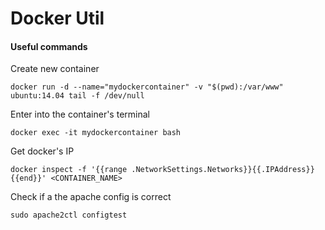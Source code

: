 # Docker Util

#### Useful commands

Create new container
```
docker run -d --name="mydockercontainer" -v "$(pwd):/var/www" ubuntu:14.04 tail -f /dev/null
```

Enter into the container's terminal
```
docker exec -it mydockercontainer bash
```

Get docker's IP
```
docker inspect -f '{{range .NetworkSettings.Networks}}{{.IPAddress}}{{end}}' <CONTAINER_NAME>
```

Check if a the apache config is correct
```
sudo apache2ctl configtest
```